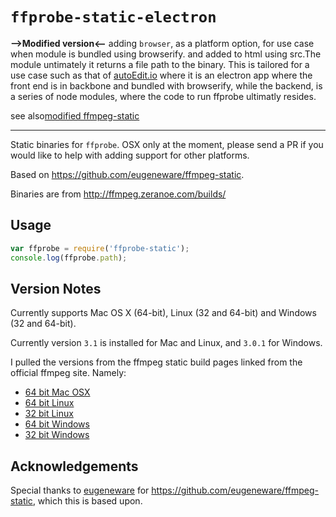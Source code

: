 # `ffprobe-static-electron`


**-->Modified version<--** adding `browser`, as a platform option, for use case when module is bundled using browserify. and added to html using src.The module untimately it returns a file path to the binary. This is tailored for a use case such as that of [autoEdit.io](http://autoEdit.io) where it is an electron app where the front end is in backbone and bundled with browserify, while the backend, is a series of node modules, where the code to run ffprobe ultimatly resides. 

see also[modified ffmpeg-static](https://github.com/pietrop/ffmpeg-static)

---

Static binaries for `ffprobe`. OSX only at the moment, please send a PR if you would like to help with adding support for other platforms.

Based on <https://github.com/eugeneware/ffmpeg-static>.

Binaries are from <http://ffmpeg.zeranoe.com/builds/>

Usage
----

```js
var ffprobe = require('ffprobe-static');
console.log(ffprobe.path);
```

Version Notes
----

Currently supports Mac OS X (64-bit), Linux (32 and 64-bit) and Windows
(32 and 64-bit).

Currently version `3.1` is installed for Mac and Linux, and `3.0.1` for
Windows.

I pulled the versions from the ffmpeg static build pages linked from the
official ffmpeg site. Namely:

* [64 bit Mac OSX](https://evermeet.cx/ffmpeg/)
* [64 bit Linux](http://johnvansickle.com/ffmpeg/)
* [32 bit Linux](http://johnvansickle.com/ffmpeg/)
* [64 bit Windows](http://ffmpeg.zeranoe.com/builds/win64/static/)
* [32 bit Windows](http://ffmpeg.zeranoe.com/builds/win32/static/)

Acknowledgements
----

Special thanks to [eugeneware](https://github.com/eugeneware) for <https://github.com/eugeneware/ffmpeg-static>, which this is based upon.
